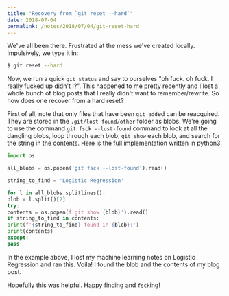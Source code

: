 ```yaml
---
title: "Recovery from `git reset --hard`"
date: 2018-07-04
permalink: /notes/2018/07/04/git-reset-hard
--- 
```


We've all been there. Frustrated at the mess we've created locally. Impulsively, we type it in:

```bash
$ git reset --hard
```

Now, we run a quick `git status` and say to ourselves "oh fuck. oh fuck. I really fucked up didn't I?".
This happened to me pretty recently and I lost a whole bunch of blog posts that I really didn't want to remember/rewrite. So how does one recover from a hard reset?

First of all, note that only files that have been `git add`ed can be reacquired. They are stored in the `.git/lost-found/other` folder as blobs. We're going to use the command `git fsck --lost-found` command to look at all the dangling blobs, loop through each blob, `git show` each blob, and search for the string in the contents. Here is the full implementation written in python3:

```python
import os

all_blobs = os.popen('git fsck --lost-found').read()

string_to_find = 'Logistic Regression'

for l in all_blobs.splitlines():
blob = l.split()[2]
try:
contents = os.popen(f'git show {blob}').read()
if string_to_find in contents:
print(f'{string_to_find} found in {blob}:')
print(contents)
except:
pass
```

In the example above, I lost my machine learning notes on Logistic Regression and ran this. Voila! I found the blob and the contents of my blog post.

Hopefully this was helpful. Happy finding and `fsck`ing!

